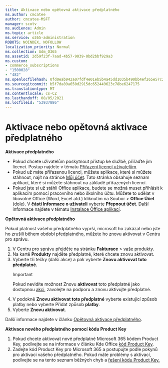```yaml
---
title: Aktivace nebo opětovná aktivace předplatného
ms.author: cmcatee
author: cmcatee-MSFT
manager: scotv
ms.audience: Admin
ms.topic: article
ms.service: o365-administration
ROBOTS: NOINDEX, NOFOLLOW
localization_priority: Normal
ms.collection: Adm_O365
ms.assetid: 2d59f23f-7aad-4b57-9039-0bd2bbf929a3
ms.custom:
- commerce_subscriptions
- "1500028"
- "482"
ms.openlocfilehash: 0fd0eab942a07fdf4e01eb5b4a45dd1035b490bb4ef265e57c28701e93eb3c11
ms.sourcegitcommit: b5f7da89a650d2915dc652449623c78be6247175
ms.translationtype: MT
ms.contentlocale: cs-CZ
ms.lasthandoff: 08/05/2021
ms.locfileid: "53937886"
---
```

# <a name="activate-or-reactivate-a-subscription"></a>Aktivace nebo opětovná aktivace předplatného

**Aktivace předplatného**

- Pokud chcete uživatelům poskytnout přístup ke službě, přiřaďte jim licenci. Postup najdete v tématu [Přiřazení licencí uživatelům](/microsoft-365/admin/manage/assign-licenses-to-users).
- Pokud už máte přiřazenou licenci, můžete aplikace, které si můžete stáhnout, najít na stránce [Můj účet](https://portal.office.com/account/#installs). Tato stránka obsahuje seznam aplikací, které si můžete stáhnout na základě přiřazených licencí.
- Pokud jste si už stáhli Office aplikace, budete se možná muset přihlásit k aplikacím pomocí pracovního nebo školního účtu. Můžete to udělat v libovolné Office (Word, Excel atd.) kliknutím na Soubor  >  **Office Účet** (dole). V **části Informace o uživateli** vyberte **Přepnout účet**. Další informace najdete v tématu [Instalace Office aplikací](/microsoft-365/admin/setup/install-applications).

**Opětovná aktivace předplatného**

Pokud platnost vašeho předplatného vyprší, microsoft ho zakázal nebo jste ho zrušili během období předplatného, můžete ho znovu aktivovat v Centru pro správu.
  
1. V Centru pro správu přejděte na stránku **Fakturace**  >  [vaše](https://go.microsoft.com/fwlink/p/?linkid=842054) produkty.
2. Na kartě **Produkty** najděte předplatné, které chcete znovu aktivovat.
3. Vyberte tři tečky (další akce) a pak vyberte **Znovu aktivovat toto předplatné.**
    > [!IMPORTANT]
    > Pokud nevidíte možnost Znovu **aktivovat** toto předplatné jako dostupnou [akci,](https://go.microsoft.com/fwlink/p/?linkid=518322) zavolejte na podporu a znovu aktivujte předplatné.
4. V podokně **Znovu aktivovat toto předplatné** vyberte existující způsob platby nebo vyberte Přidat způsob **platby**.
5. Vyberte **Znovu aktivovat**.

Další informace najdete v článku [Opětovná aktivace předplatného](/microsoft-365/commerce/subscriptions/reactivate-your-subscription).

**Aktivace nového předplatného pomocí kódu Product Key**

1. Pokud chcete aktivovat nové předplatné Microsoft 365 kódem Product Key, podívejte se na informace v článku Kde Office [kód Product Key](https://support.office.com/article/where-to-enter-your-office-product-key-0a82e5ae-739e-4b92-a6f4-2ec780c185db).
2. Zadejte kód Product Key pro Microsoft 365 a postupujte podle pokynů pro aktivaci vašeho předplatného. Pokud máte problémy s aktivací, podívejte se na tento seznam běžných chyb a [řešení kódu Product Key.](/microsoft-365/commerce/product-key-errors-and-solutions)
